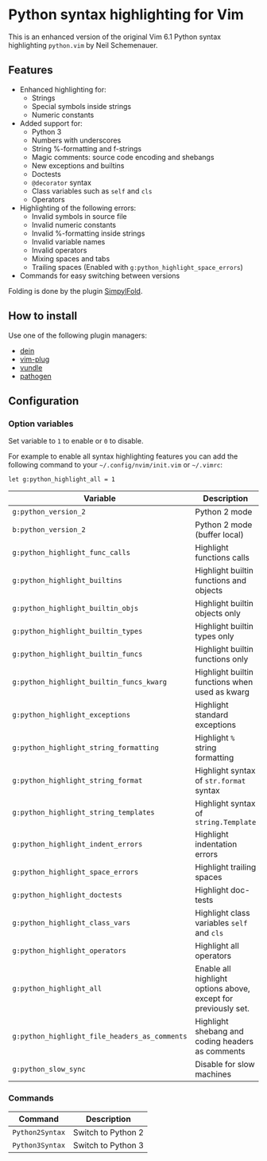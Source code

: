 Python syntax highlighting for Vim
=========================================

This is an enhanced version of the original Vim 6.1 Python syntax highlighting
`python.vim` by Neil Schemenauer.

Features
--------

* Enhanced highlighting for:
  * Strings
  * Special symbols inside strings
  * Numeric constants
* Added support for:
  * Python 3
  * Numbers with underscores
  * String %-formatting and f-strings
  * Magic comments: source code encoding and shebangs
  * New exceptions and builtins
  * Doctests
  * `@decorator` syntax
  * Class variables such as `self` and `cls`
  * Operators
* Highlighting of the following errors:
  * Invalid symbols in source file
  * Invalid numeric constants
  * Invalid %-formatting inside strings
  * Invalid variable names
  * Invalid operators
  * Mixing spaces and tabs
  * Trailing spaces (Enabled with `g:python_highlight_space_errors`)
* Commands for easy switching between versions

Folding is done by the plugin [SimpylFold](https://github.com/tmhedberg/SimpylFold).

How to install
--------------

Use one of the following plugin managers:

* [dein](https://github.com/Shougo/dein.vim)
* [vim-plug](https://github.com/junegunn/vim-plug)
* [vundle](https://github.com/VundleVim/Vundle.vim)
* [pathogen](https://github.com/tpope/vim-pathogen)

Configuration
-------------

### Option variables

Set variable to `1` to enable or `0` to disable.

For example to enable all syntax highlighting features you can add the
following command to your `~/.config/nvim/init.vim` or `~/.vimrc`:
```vim
let g:python_highlight_all = 1
```
| Variable                                      | Description                                                    | Default |
| --------------------------------------------- | -------------------------------------------------------------- | ------- |
| `g:python_version_2`                          | Python 2 mode                                                  | `0`     |
| `b:python_version_2`                          | Python 2 mode (buffer local)                                   | `0`     |
| `g:python_highlight_func_calls`               | Highlight functions calls                                      | `0`     |
| `g:python_highlight_builtins`                 | Highlight builtin functions and objects                        | `0`     |
| `g:python_highlight_builtin_objs`             | Highlight builtin objects only                                 | `0`     |
| `g:python_highlight_builtin_types`            | Highlight builtin types only                                   | `0`     |
| `g:python_highlight_builtin_funcs`            | Highlight builtin functions only                               | `0`     |
| `g:python_highlight_builtin_funcs_kwarg`      | Highlight builtin functions when used as kwarg                 | `1`     |
| `g:python_highlight_exceptions`               | Highlight standard exceptions                                  | `0`     |
| `g:python_highlight_string_formatting`        | Highlight `%` string formatting                                | `0`     |
| `g:python_highlight_string_format`            | Highlight syntax of `str.format` syntax                        | `0`     |
| `g:python_highlight_string_templates`         | Highlight syntax of `string.Template`                          | `0`     |
| `g:python_highlight_indent_errors`            | Highlight indentation errors                                   | `0`     |
| `g:python_highlight_space_errors`             | Highlight trailing spaces                                      | `0`     |
| `g:python_highlight_doctests`                 | Highlight doc-tests                                            | `0`     |
| `g:python_highlight_class_vars`               | Highlight class variables `self` and `cls`                     | `0`     |
| `g:python_highlight_operators`                | Highlight all operators                                        | `0`     |
| `g:python_highlight_all`                      | Enable all highlight options above, except for previously set. | `0`     |
| `g:python_highlight_file_headers_as_comments` | Highlight shebang and coding headers as comments               | `0`     |
| `g:python_slow_sync`                          | Disable for slow machines                                      | `1`     |

### Commands

| Command         | Description        |
| --------------- | ------------------ |
| `Python2Syntax` | Switch to Python 2 |
| `Python3Syntax` | Switch to Python 3 |
